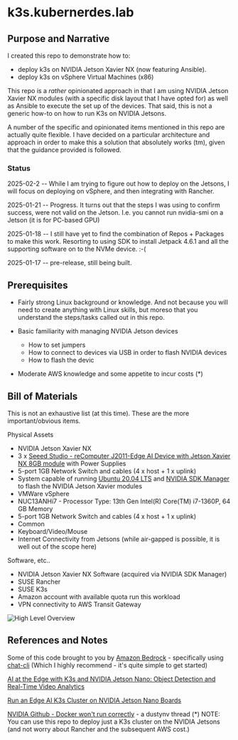 # k3s.kubernerdes.lab

## Purpose and Narrative

I created this repo to demonstrate how to:
* deploy k3s on NVIDIA Jetson Xavier NX (now featuring Ansible).
* deploy k3s on vSphere Virtual Machines (x86)

This repo is a *rather* opinionated approach in that I am using NVIDIA Jetson Xavier NX modules (with a specific disk layout that I have opted for) as well as Ansible to execute the set up of the devices.  That said, this is not a generic how-to on how to run K3s on NVIDIA Jetsons.

A number of the specific and opinionated items mentioned in this repo are actually quite flexible.  I have decided on a particular architecture and approach in order to make this a solution that absolutely works (tm), given that the guidance provided is followed.

### Status
2025-02-2 -- While I am trying to figure out how to deploy on the Jetsons, I will focus on deploying on vSphere, and then integrating with Rancher.

2025-01-21 -- Progress. It turns out that the steps I was using to confirm success, were not valid on the Jetson.  I.e. you cannot run nvidia-smi on a Jetson (it is for PC-based GPU)

2025-01-18 -- I still have yet to find the combination of Repos + Packages to make this work.  Resorting to using SDK to install Jetpack 4.6.1 and all the supporting software on to the NVMe device. :-(

2025-01-17 -- pre-release, still being built. 

## Prerequisites
* Fairly strong Linux background or knowledge.  And not because you will need to create anything with Linux skills, but moreso that you understand the steps/tasks called out in this repo.

* Basic familiarity with managing NVIDIA Jetson devices
  * How to set jumpers
  * How to connect to devices via USB in order to flash NVIDIA devices
  * How to flash the devic
* Moderate AWS knowledge and some appetite to incur costs (*)

## Bill of Materials
This is not an exhaustive list (at this time).  These are the more important/obvious items.

Physical Assets
* NVIDIA Jetson Xavier NX 
 * 3 x [Seeed Studio - reComputer J2011-Edge AI Device with Jetson Xavier NX 8GB module](https://www.seeedstudio.com/Jetson-20-1-H1-p-5328.html) with Power Supplies  
 * 5-port 1GB Network Switch and cables (4 x host + 1 x uplink)
 * System capable of running [Ubuntu 20.04 LTS](https://ubuntu.com/download/desktop) and [NVIDIA SDK Manager](https://developer.nvidia.com/sdk-manager) to flash the NVIDIA Jetson Xavier modules
* VMWare vSphere 
 * NUC13ANHi7 - Processor Type:	13th Gen Intel(R) Core(TM) i7-1360P, 64 GB Memory
 * 5-port 1GB Network Switch and cables (4 x host + 1 x uplink)
* Common 
 * Keyboard/Video/Mouse  
* Internet Connectivity from Jetsons (while air-gapped is possible, it is well out of the scope here)

Software, etc..
* NVIDIA Jetson Xavier NX Software (acquired via NVIDIA SDK Manager)
* SUSE Rancher 
* SUSE K3s
* Amazon account with available quota run this workload
* VPN connectivity to AWS Transit Gateway

![High Level Overview](./Images/High_Level_Overview.drawio.png)

## References and Notes
Some of this code brought to you by [Amazon Bedrock](https://aws.amazon.com/bedrock/) - specifically using [chat-cli](https://github.com/chat-cli/chat-cli) (Which I highly recommend - it's quite simple to get started)

[AI at the Edge with K3s and NVIDIA Jetson Nano: Object Detection and Real-Time Video Analytics](https://www.suse.com/c/ai-at-the-edge-with-k3s-nvidia-jetson-nano-object-detection-real-time-video-analytics-src/)  

[Run an Edge AI K3s Cluster on NVIDIA Jetson Nano Boards](https://www.suse.com/c/running-edge-artificial-intelligence-k3s-cluster-with-nvidia-jetson-nano-boards-src/)

[NVIDIA Github - Docker won't run correctly](https://github.com/dusty-nv/jetson-containers/issues/108) - a dustynv thread
(*) NOTE:  You can use this repo to deploy just a K3s cluster on the NVIDIA Jetsons (and not worry about Rancher and the subsequent AWS cost.)
